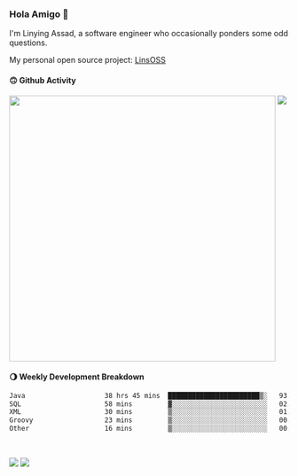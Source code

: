 ### Hola Amigo 🤣   

I'm Linying Assad, a software engineer who occasionally ponders some odd questions.  

My personal open source project: [LinsOSS](https://github.com/linsoss)
 
#### 🙃 Github Activity 
<div>
  <img src="https://github-readme-stats.vercel.app/api?username=al-assad&show_icons=true" align="top" style="display: inline-block;" width="480"/>
  <img src="https://github-readme-stats.vercel.app/api/top-langs/?username=al-assad&hide=css,html&langs_count=8&layout=compact" align="top" style="display: inline-block;"/>
</div>

#### 🌖 Weekly Development Breakdown
<!--START_SECTION:waka-->

```txt
Java                    38 hrs 45 mins  ███████████████████████▒░   93.46 %
SQL                     58 mins         ▓░░░░░░░░░░░░░░░░░░░░░░░░   02.36 %
XML                     30 mins         ▒░░░░░░░░░░░░░░░░░░░░░░░░   01.22 %
Groovy                  23 mins         ▒░░░░░░░░░░░░░░░░░░░░░░░░   00.93 %
Other                   16 mins         ▒░░░░░░░░░░░░░░░░░░░░░░░░   00.67 %
```

<!--END_SECTION:waka-->

<br>

<a href="https://twitter.com/assad_lin"><img src="https://img.shields.io/badge/Twitter-@assad__lin-blue?style=flat&logo=twitter" /></a>
<a href="https://al-assad.github.io"><img src="https://img.shields.io/badge/Blogs-Linying_Assad's_Blog-yellow?style=flat&logo=github" /></a>


